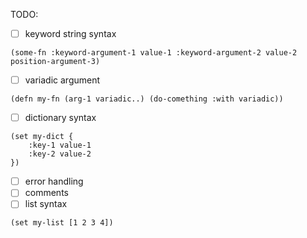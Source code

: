 TODO:
 - [ ] keyword string syntax

```
(some-fn :keyword-argument-1 value-1 :keyword-argument-2 value-2 position-argument-3)
```

 - [ ] variadic argument

```
(defn my-fn (arg-1 variadic..) (do-comething :with variadic))
```

 - [ ] dictionary syntax

```
(set my-dict {
    :key-1 value-1
    :key-2 value-2
})
```

 - [ ] error handling
 - [ ] comments
 - [ ] list syntax

```
(set my-list [1 2 3 4])
```
